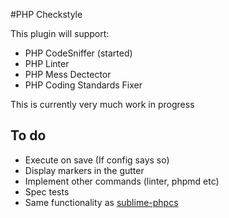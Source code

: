 #PHP Checkstyle

This plugin will support:

* PHP CodeSniffer (started)
* PHP Linter
* PHP Mess Dectector
* PHP Coding Standards Fixer

This is currently very much work in progress

## To do
* Execute on save (If config says so)
* Display markers in the gutter
* Implement other commands (linter, phpmd etc)
* Spec tests
* Same functionality as [sublime-phpcs](https://github.com/benmatselby/sublime-phpcs)
